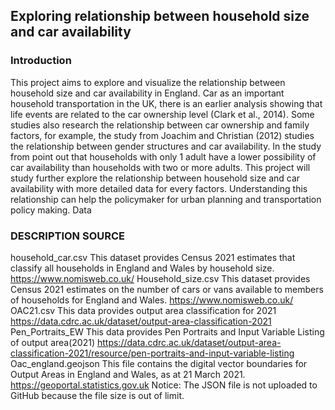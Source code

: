 ## Exploring relationship between household size and car availability
### Introduction
This project aims to explore and visualize the relationship between household size and car availability in England. Car as an important household transportation in the UK, there is an earlier analysis showing that life events are related to the car ownership level (Clark et al., 2014). Some studies also research the relationship between car ownership and family factors, for example, the study from Joachim and Christian (2012) studies the relationship between gender structures and car availability. In the study from point out that households with only 1 adult have a lower possibility of car availability than households with two or more adults. This project will study further explore the relationship between household size and car availability with more detailed data for every factors. Understanding this relationship can help the policymaker for urban planning and transportation policy making.
Data
### DESCRIPTION	SOURCE
household_car.csv	This dataset provides Census 2021 estimates that classify all households in England and Wales by household size.	https://www.nomisweb.co.uk/
Household_size.csv	This dataset provides Census 2021 estimates on the number of cars or vans available to members of households for England and Wales.	https://www.nomisweb.co.uk/
OAC21.csv	This data provides output area classification for 2021	https://data.cdrc.ac.uk/dataset/output-area-classification-2021
Pen_Portraits_EW	This data provides Pen Portraits and Input Variable Listing of output area(2021)	https://data.cdrc.ac.uk/dataset/output-area-classification-2021/resource/pen-portraits-and-input-variable-listing
Oac_england.geojson	This file contains the digital vector boundaries for Output Areas in England and Wales, as at 21 March 2021.	https://geoportal.statistics.gov.uk
Notice: The JSON file is not uploaded to GitHub because the file size is out of limit.
